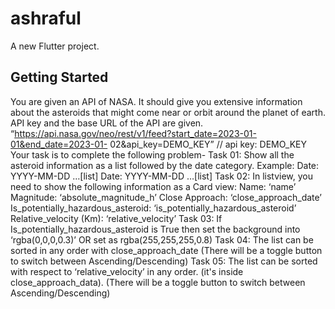 # ashraful

A new Flutter project.

## Getting Started

You are given an API of NASA. It should give you extensive information about the asteroids that
might come near or orbit around the planet of earth. API key and the base URL of the API are
given.
“https://api.nasa.gov/neo/rest/v1/feed?start_date=2023-01-01&end_date=2023-01-
02&api_key=DEMO_KEY” // api key: DEMO_KEY
Your task is to complete the following problem-
Task 01: Show all the asteroid information as a list followed by the date category.
Example:
Date: YYYY-MM-DD
…[list]
Date: YYYY-MM-DD
…[list]
Task 02: In listview, you need to show the following information as a Card view:
Name: ‘name’
Magnitude: ‘absolute_magnitude_h’
Close Approach: ‘close_approach_date’
Is_potentially_hazardous_asteroid: ‘is_potentially_hazardous_asteroid’
Relative_velocity (Km): ‘relative_velocity’
Task 03: If Is_potentially_hazardous_asteroid is True then set the background into
‘rgba(0,0,0,0.3)’ OR set as rgba(255,255,255,0.8)
Task 04: The list can be sorted in any order with close_approach_date (There will be a
toggle button to switch between Ascending/Descending)
Task 05: The list can be sorted with respect to ‘relative_velocity’ in any order. (it's
inside close_approach_data). (There will be a toggle button to switch between
Ascending/Descending)
